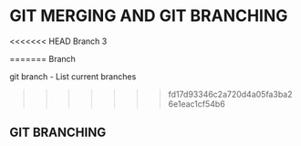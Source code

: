 # GIT MERGING AND GIT BRANCHING

<<<<<<< HEAD
Branch
3

=======
Branch 

git branch - List current branches
>>>>>>> fd17d93346c2a720d4a05fa3ba26e1eac1cf54b6

## GIT BRANCHING
